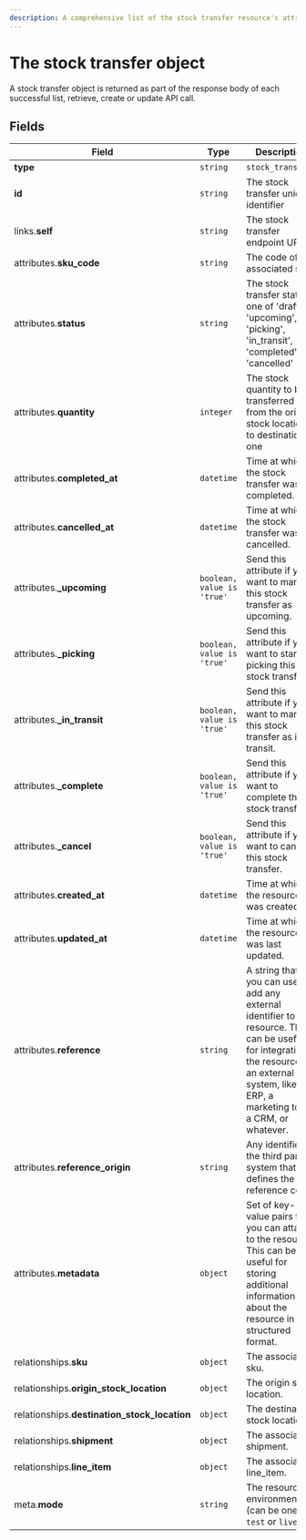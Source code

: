 ```yaml
---
description: A comprehensive list of the stock transfer resource's attributes and relationships.
---
```


# The stock transfer object

A stock transfer object is returned as part of the response body of each successful list, retrieve, create or update API call.

## Fields

| Field          | Type     | Description                                  |
| -------------- | -------- | -------------------------------------------- |
| **type**       | `string` | `stock_transfers`                        |
| **id**         | `string` | The stock transfer unique identifier  |
| links.**self** | `string` | The stock transfer endpoint URL       |
| attributes.**sku_code** | `string` | The code of the associated sku. |
| attributes.**status** | `string` | The stock transfer status, one of 'draft', 'upcoming', 'picking', 'in_transit', 'completed', or 'cancelled' |
| attributes.**quantity** | `integer` | The stock quantity to be transferred from the origin stock location to destination one |
| attributes.**completed_at** | `datetime` | Time at which the stock transfer was completed. |
| attributes.**cancelled_at** | `datetime` | Time at which the stock transfer was cancelled. |
| attributes.**_upcoming** | `boolean, value is 'true'` | Send this attribute if you want to mark this stock transfer as upcoming. |
| attributes.**_picking** | `boolean, value is 'true'` | Send this attribute if you want to start picking this stock transfer. |
| attributes.**_in_transit** | `boolean, value is 'true'` | Send this attribute if you want to mark this stock transfer as in transit. |
| attributes.**_complete** | `boolean, value is 'true'` | Send this attribute if you want to complete this stock transfer. |
| attributes.**_cancel** | `boolean, value is 'true'` | Send this attribute if you want to cancel this stock transfer. |
| attributes.**created_at** | `datetime` | Time at which the resource was created. |
| attributes.**updated_at** | `datetime` | Time at which the resource was last updated. |
| attributes.**reference** | `string` | A string that you can use to add any external identifier to the resource. This can be useful for integrating the resource to an external system, like an ERP, a marketing tool, a CRM, or whatever. |
| attributes.**reference_origin** | `string` | Any identifier of the third party system that defines the reference code |
| attributes.**metadata** | `object` | Set of key-value pairs that you can attach to the resource. This can be useful for storing additional information about the resource in a structured format. |
| relationships.**sku** | `object` | The associated sku. |
| relationships.**origin_stock_location** | `object` | The origin stock location. |
| relationships.**destination_stock_location** | `object` | The destination stock location. |
| relationships.**shipment** | `object` | The associated shipment. |
| relationships.**line_item** | `object` | The associated line_item. |
| meta.**mode** | `string` | The resource environment \(can be one of `test` or `live`\) |

